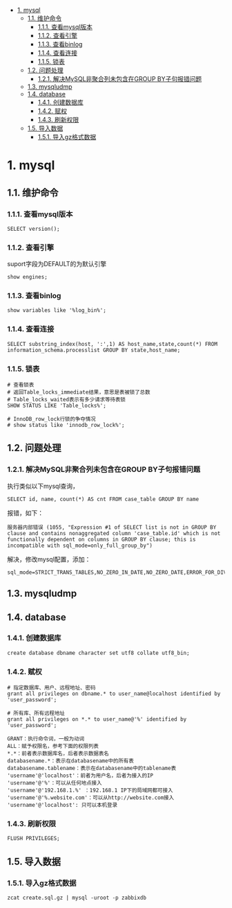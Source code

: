 <!-- TOC -->

- [1. mysql](#1-mysql)
    - [1.1. 维护命令](#11-维护命令)
        - [1.1.1. 查看mysql版本](#111-查看mysql版本)
        - [1.1.2. 查看引擎](#112-查看引擎)
        - [1.1.3. 查看binlog](#113-查看binlog)
        - [1.1.4. 查看连接](#114-查看连接)
        - [1.1.5. 锁表](#115-锁表)
    - [1.2. 问题处理](#12-问题处理)
        - [1.2.1. 解决MySQL非聚合列未包含在GROUP BY子句报错问题](#121-解决mysql非聚合列未包含在group-by子句报错问题)
    - [1.3. mysqludmp](#13-mysqludmp)
    - [1.4. database](#14-database)
        - [1.4.1. 创建数据库](#141-创建数据库)
        - [1.4.2. 赋权](#142-赋权)
        - [1.4.3. 刷新权限](#143-刷新权限)
    - [1.5. 导入数据](#15-导入数据)
        - [1.5.1. 导入gz格式数据](#151-导入gz格式数据)

<!-- /TOC -->
# 1. mysql
## 1.1. 维护命令
### 1.1.1. 查看mysql版本

    SELECT version();

### 1.1.2. 查看引擎
suport字段为DEFAULT的为默认引擎

    show engines;

### 1.1.3. 查看binlog

    show variables like '%log_bin%';

### 1.1.4. 查看连接

    SELECT substring_index(host, ':',1) AS host_name,state,count(*) FROM information_schema.processlist GROUP BY state,host_name;

### 1.1.5. 锁表

    # 查看锁表 
    # 返回Table_locks_immediate结果，意思是表被锁了总数
    # Table_locks_waited表示有多少请求等待表锁
    SHOW STATUS LIKE 'Table_locks%';

    # InnoDB_row_lock行锁的争夺情况
    # show status like 'innodb_row_lock%';

## 1.2. 问题处理
### 1.2.1. 解决MySQL非聚合列未包含在GROUP BY子句报错问题
执行类似以下mysql查询，

    SELECT id, name, count(*) AS cnt FROM case_table GROUP BY name

报错，如下：

    服务器内部错误 (1055, "Expression #1 of SELECT list is not in GROUP BY clause and contains nonaggregated column 'case_table.id' which is not functionally dependent on columns in GROUP BY clause; this is incompatible with sql_mode=only_full_group_by")

解决，修改mysql配置，添加：

    sql_mode=STRICT_TRANS_TABLES,NO_ZERO_IN_DATE,NO_ZERO_DATE,ERROR_FOR_DIVISION_BY_ZERO,NO_AUTO_CREATE_USER,NO_ENGINE_SUBSTITUTION 

## 1.3. mysqludmp

## 1.4. database
### 1.4.1. 创建数据库

    create database dbname character set utf8 collate utf8_bin; 

### 1.4.2. 赋权

    # 指定数据库、用户、远程地址、密码
    grant all privileges on dbname.* to user_name@localhost identified by 'user_password'; 

    # 所有库、所有远程地址
    grant all privileges on *.* to user_name@'%' identified by 'user_password'; 

    GRANT：执行命令词，一般为动词
    ALL：赋予权限名，参考下面的权限列表
    *.*：前者表示数据库名，后者表示数据表名
    databasename.*：表示在databasename中的所有表
    databasename.tablename：表示在databasename中的tablename表
    'username'@'localhost'：前者为用户名，后者为接入的IP
    'username'@'%'：可以从任何地点接入
    'username'@'192.168.1.%' ：192.168.1 IP下的局域网都可接入
    'username'@'%.website.com'：可以从http://website.com接入
    'username'@'localhost': 只可以本机登录

### 1.4.3. 刷新权限

    FLUSH PRIVILEGES;

## 1.5. 导入数据
### 1.5.1. 导入gz格式数据
    zcat create.sql.gz | mysql -uroot -p zabbixdb
